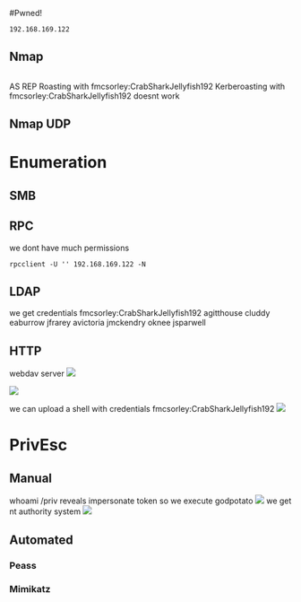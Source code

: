 #Pwned! 
```IP
192.168.169.122
```
## Nmap
```

```
AS REP Roasting with fmcsorley:CrabSharkJellyfish192
Kerberoasting  with fmcsorley:CrabSharkJellyfish192
doesnt work

## Nmap UDP


# Enumeration

## SMB
## RPC
we dont have much permissions
```
rpcclient -U '' 192.168.169.122 -N
```
## LDAP
we get credentials
fmcsorley:CrabSharkJellyfish192
agitthouse
cluddy
eaburrow
jfrarey
avictoria
jmckendry
oknee
jsparwell
## HTTP 
webdav server
![](https://github.com/bipbopbup/writeups/blob/main/Media/Pasted%20image%2020241114111704.png?raw=true)


![](https://github.com/bipbopbup/writeups/blob/main/Media/Pasted%20image%2020241114112620.png?raw=true)

we can upload a shell with credentials fmcsorley:CrabSharkJellyfish192
![](https://github.com/bipbopbup/writeups/blob/main/Media/Pasted%20image%2020241114112720.png?raw=true)

# PrivEsc

## Manual
whoami /priv reveals impersonate token so we execute godpotato
![](https://github.com/bipbopbup/writeups/blob/main/Media/Pasted%20image%2020241114113321.png?raw=true)
we get nt authority system
![](https://github.com/bipbopbup/writeups/blob/main/Media/Pasted%20image%2020241114113405.png?raw=true)
## Automated

### Peass
### Mimikatz



